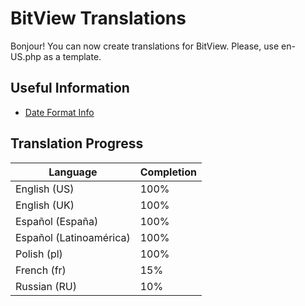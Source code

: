 
# BitView Translations

Bonjour! You can now create translations for BitView. Please, use en-US.php as a template.
## Useful Information

 - [Date Format Info](https://doc.bccnsoft.com/docs/php-docs-7-en/function.strftime.html)



## Translation Progress

| Language             | Completion                                                                |
| ----------------- | ------------------------------------------------------------------ |
| English (US) | 100% |
| English (UK) | 100% |
| Español (España) | 100% |
| Español (Latinoamérica) | 100% |
| Polish (pl) | 100% |
| French (fr) | 15% |
| Russian (RU) | 10% |
